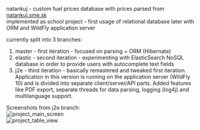 natankuj - custom fuel prices database with prices parsed from <a href="http://auto.sme.sk/natankuj/bratislavsky-kraj">natankuj.sme.sk</a>  
implemented as school project - first usage of relational database later with ORM and WildFly application server  
  
currently split into 3 branches:
<ol>
  <li>master - first iteration - focused on parsing + ORM (Hibernate)</li>
  <li>elastic - second iteration - experimenting with ElasticSearch NoSQL database in order to provide users with autocomplete text fields</li>
  <li>j2e - third iteration - basically remastered and tweaked first iteration. Application in this version is running on the application server (WildFly 10) and is divided into separate client/server/API parts. Added features like PDF export, separate threads for data parsing, logging (log4j) and multilanguage support.
</ol>
  
Screenshots from j2e branch:  
![project_main_screen](https://drive.google.com/uc?id=0B9F-9_QAlgdGWGx4Q3JFTDV4QXM)  
![project_table_view](https://drive.google.com/uc?id=0B9F-9_QAlgdGQmd1WVp5S0owemM)
